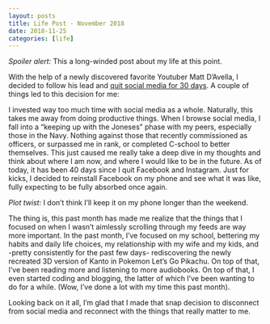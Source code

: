 ```yaml
---
layout: posts
title: Life Post - November 2018
date: 2018-11-25
categories: [life]
---
```

*Spoiler alert:* This a long-winded post about my life at this point.

With the help of a newly discovered favorite Youtuber Matt D’Avella, I decided to follow his lead and [quit social media for 30 days](https://www.youtube.com/watch?v=9z8_YhWoq2o). A couple of things led to this decision for me:

I invested way too much time with social media as a whole. Naturally, this takes me away from doing productive things.
When I browse social media, I fall into a “keeping up with the Joneses” phase with my peers, especially those in the Navy.
Nothing against those that recently commissioned as officers, or surpassed me in rank, or completed C-school to better themselves. This just caused me really take a deep dive in my thoughts and think about where I am now, and where I would like to be in the future. As of today, it has been 40 days since I quit Facebook and Instagram. Just for kicks, I decided to reinstall Facebook on my phone and see what it was like, fully expecting to be fully absorbed once again.

*Plot twist:* I don’t think I’ll keep it on my phone longer than the weekend.

The thing is, this past month has made me realize that the things that I focused on when I wasn’t aimlessly scrolling through my feeds are way more important. In the past month, I’ve focused on my school, bettering my habits and daily life choices, my relationship with my wife and my kids, and -pretty consistently for the past few days- rediscovering the newly recreated 3D version of Kanto in Pokemon Let’s Go Pikachu. On top of that, I’ve been reading more and listening to more audiobooks. On top of that, I even started coding and blogging, the latter of which I’ve been wanting to do for a while. (Wow, I’ve done a lot with my time this past month).

Looking back on it all, I’m glad that I made that snap decision to disconnect from social media and reconnect with the things that really matter to me.